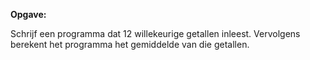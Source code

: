 **Opgave:** 

Schrijf een programma dat 12 willekeurige getallen inleest. Vervolgens berekent het programma het gemiddelde van die getallen. 